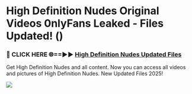 # High Definition Nudes Original Videos 0nlyFans Leaked - Files Updated! ()

<h3>🔴 CLICK HERE 🌐==►► <a href="https://tinyurl.com/2p9ay9w9" rel="nofollow">High Definition Nudes Updated Files</a></h3>

Get High Definition Nudes and all content. Now you can access all videos and pictures of High Definition Nudes. New Updated Files 2025!

[![](https://i.imgur.com/KQgVmj3.gif)](https://tinyurl.com/2p9ay9w9)
